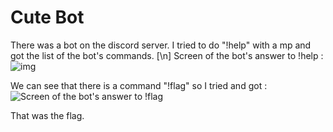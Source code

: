 # Cute Bot 

There was a bot on the discord server.
I tried to do "!help" with a mp and got the list of the bot's commands. [\n]
Screen of the bot's answer to !help :
![img](https://i.imgur.com/8bDVZ1o.png)


We can see that there is a command "!flag" so I tried and got :
![Screen of the bot's answer to !flag](https://imgur.com/jOFvUNw)

That was the flag.
